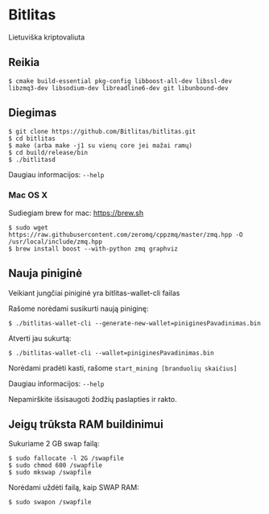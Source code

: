 # Bitlitas

Lietuviška kriptovaliuta

## Reikia

```console
$ cmake build-essential pkg-config libboost-all-dev libssl-dev libzmq3-dev libsodium-dev libreadline6-dev git libunbound-dev
```
## Diegimas

```console
$ git clone https://github.com/Bitlitas/bitlitas.git
$ cd bitlitas
$ make (arba make -j1 su vienų core jei mažai ramų)
$ cd build/release/bin
$ ./bitlitasd
```

Daugiau informacijos: `--help`

### Mac OS X
Sudiegiam brew for mac: https://brew.sh

```console
$ sudo wget https://raw.githubusercontent.com/zeromq/cppzmq/master/zmq.hpp -O /usr/local/include/zmq.hpp
$ brew install boost --with-python zmq graphviz
```

## Nauja piniginė

Veikiant jungčiai piniginė yra bitlitas-wallet-cli failas

Rašome norėdami susikurti naują piniginę:
```console
$ ./bitlitas-wallet-cli --generate-new-wallet=piniginesPavadinimas.bin
 ```

Atverti jau sukurtą:
```console
$ ./bitlitas-wallet-cli --wallet=piniginesPavadinimas.bin
```

Norėdami pradėti kasti, rašome `start_mining [branduolių skaičius]`

Daugiau informacijos: `--help`

Nepamirškite išsisaugoti žodžių paslapties ir rakto.

## Jeigų trūksta RAM buildinimui

Sukuriame 2 GB swap failą:
```console
$ sudo fallocate -l 2G /swapfile
$ sudo chmod 600 /swapfile
$ sudo mkswap /swapfile
```
Norėdami uždėti failą, kaip SWAP RAM:
```console
$ sudo swapon /swapfile
```